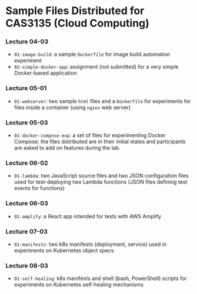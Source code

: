# Sample Files Distributed for CAS3135 (Cloud Computing)

### Lecture 04-03

* `01-image-build`: a sample `Dockerfile` for image build automation experiment
* `02-simple-docker-app`: assignment (not submitted) for a very simple Docker-based application

### Lecture 05-01

* `01-webserver`: two sample `html` files and a `Dockerfile` for experiments for files inside a container (using `nginx` web server)

### Lecture 05-03

* `01-docker-compose-exp`: a set of files for experimenting Docker Compose; the files distributed are in their initial states and participants are asked to add on features during the lab.

### Lecture 06-02

* `01-lambda`: two JavaScript source files and two JSON configuration files used for test-deploying two Lambda functions (JSON files defining test events for functions)

### Lecture 06-03

* `01-amplify`: a React app intended for tests with AWS Amplify

### Lecture 07-03

* `01-manifests`: two k8s manifests (deployment, service) used in experiments on Kubernetes object specs.

### Lecture 08-03

* `01-self-healing`: k8s manifests and shell (bash, PowerShell) scripts for experiments on Kubernetes self-healing mechanisms


